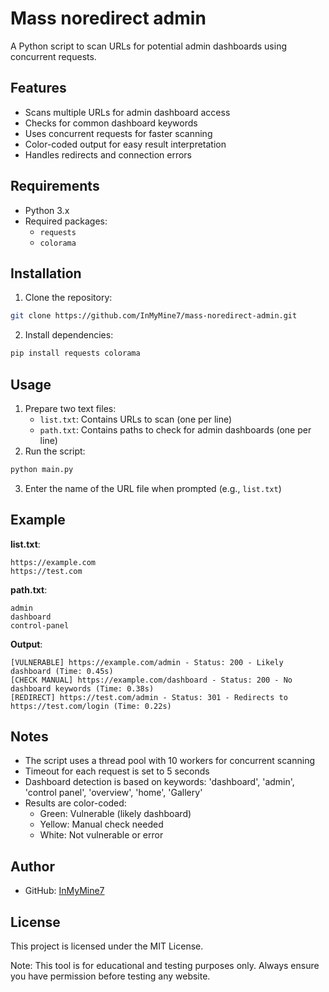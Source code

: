 # Mass noredirect admin

A Python script to scan URLs for potential admin dashboards using concurrent requests.

## Features
- Scans multiple URLs for admin dashboard access
- Checks for common dashboard keywords
- Uses concurrent requests for faster scanning
- Color-coded output for easy result interpretation
- Handles redirects and connection errors

## Requirements
- Python 3.x
- Required packages:
  - `requests`
  - `colorama`

## Installation
1. Clone the repository:
```bash
git clone https://github.com/InMyMine7/mass-noredirect-admin.git
```
2. Install dependencies:
```bash
pip install requests colorama
```

## Usage
1. Prepare two text files:
   - `list.txt`: Contains URLs to scan (one per line)
   - `path.txt`: Contains paths to check for admin dashboards (one per line)
2. Run the script:
```bash
python main.py
```
3. Enter the name of the URL file when prompted (e.g., `list.txt`)

## Example
**list.txt**:
```
https://example.com
https://test.com
```

**path.txt**:
```
admin
dashboard
control-panel
```

**Output**:
```
[VULNERABLE] https://example.com/admin - Status: 200 - Likely dashboard (Time: 0.45s)
[CHECK MANUAL] https://example.com/dashboard - Status: 200 - No dashboard keywords (Time: 0.38s)
[REDIRECT] https://test.com/admin - Status: 301 - Redirects to https://test.com/login (Time: 0.22s)
```

## Notes
- The script uses a thread pool with 10 workers for concurrent scanning
- Timeout for each request is set to 5 seconds
- Dashboard detection is based on keywords: 'dashboard', 'admin', 'control panel', 'overview', 'home', 'Gallery'
- Results are color-coded:
  - Green: Vulnerable (likely dashboard)
  - Yellow: Manual check needed
  - White: Not vulnerable or error

## Author
- GitHub: [InMyMine7](https://github.com/InMyMine7)

## License
This project is licensed under the MIT License.

Note: This tool is for educational and testing purposes only. Always ensure you have permission before testing any website.
